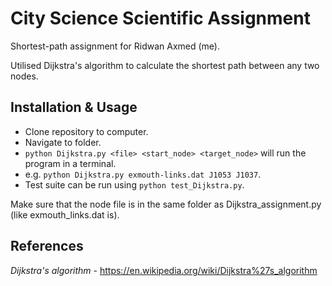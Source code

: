 # City Science Scientific Assignment

Shortest-path assignment for Ridwan Axmed (me). 

Utilised Dijkstra's algorithm to calculate the shortest path between any two nodes. 

## Installation & Usage

- Clone repository to computer.
- Navigate to folder.
- `python Dijkstra.py <file> <start_node> <target_node>` will run the program in a terminal.
- e.g. `python Dijkstra.py exmouth-links.dat J1053 J1037`.
- Test suite can be run using `python test_Dijkstra.py`.

 Make sure that the node file is in the same folder as Dijkstra_assignment.py (like exmouth_links.dat is).
 
## References

*Dijkstra's algorithm* - https://en.wikipedia.org/wiki/Dijkstra%27s_algorithm

